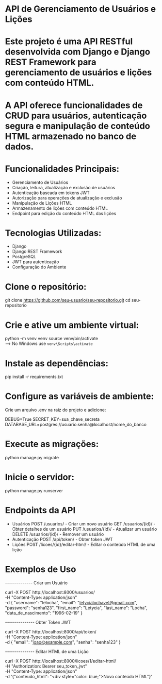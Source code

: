 # API de Gerenciamento de Usuários e Lições


# Este projeto é uma API RESTful desenvolvida com Django e Django REST Framework para gerenciamento de usuários e lições com conteúdo HTML. 
# A API oferece funcionalidades de CRUD para usuários, autenticação segura e manipulação de conteúdo HTML armazenado no banco de dados.

# Funcionalidades Principais:
* Gerenciamento de Usuários
* Criação, leitura, atualização e exclusão de usuários
* Autenticação baseada em tokens JWT
* Autorização para operações de atualização e exclusão
* Manipulação de Lições HTML
* Armazenamento de lições com conteúdo HTML
* Endpoint para edição do conteúdo HTML das lições
  
# Tecnologias Utilizadas:
* Django
* Django REST Framework
* PostgreSQL
* JWT para autenticação
* Configuração do Ambiente
  
# Clone o repositório:

git clone https://github.com/seu-usuario/seu-repositorio.git
cd seu-repositorio

# Crie e ative um ambiente virtual:
python -m venv venv
source venv/bin/activate  
--> No Windows use `venv\Scripts\activate`

# Instale as dependências:

pip install -r requirements.txt

# Configure as variáveis de ambiente:
Crie um arquivo .env na raiz do projeto e adicione:
>>
DEBUG=True
SECRET_KEY=sua_chave_secreta
DATABASE_URL=postgres://usuario:senha@localhost/nome_do_banco

# Execute as migrações:

python manage.py migrate

# Inicie o servidor:

python manage.py runserver

# Endpoints da API
* Usuários
POST /usuarios/ - Criar um novo usuário
GET /usuarios/{id}/ - Obter detalhes de um usuário
PUT /usuarios/{id}/ - Atualizar um usuário
DELETE /usuarios/{id}/ - Remover um usuário
* Autenticação
POST /api/token/ - Obter token JWT
* Lições
POST /licoes/{id}/editar-html/ - Editar o conteúdo HTML de uma lição

# Exemplos de Uso
--------------  Criar um Usuário

curl -X POST http://localhost:8000/usuarios/ \
     -H "Content-Type: application/json" \
     -d {
    "username": "lelocha",
    "email": "letycialochavet@gmail.com",
    "password": "senha123",
    "first_name": "Letycia",
    "last_name": "Locha",
    "data_de_nascimento": "1996-02-19"
      }

--------------- Obter Token JWT

curl -X POST http://localhost:8000/api/token/ \
     -H "Content-Type: application/json" \
     -d  {
          "email": "joao@example.com", 
          "senha": "senha123"
          }

--------------- Editar HTML de uma Lição

curl -X POST http://localhost:8000/licoes/1/editar-html/ \
     -H "Authorization: Bearer seu_token_jwt" \
     -H "Content-Type: application/json" \
     -d '{"conteudo_html": "<div style=\"color: blue;\">Novo conteúdo HTML</div>"}'
